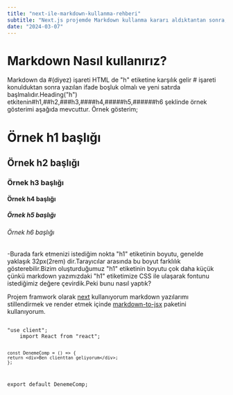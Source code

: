 ```yaml
---
title: "next-ile-markdown-kullanma-rehberi"
subtitle: "Next.js projemde Markdown kullanma kararı aldıktantan sonra, markdown nasıl kullandığımı anlatan bir blog, bu blog yazısında markdown kullanımını ve faydalarını göreceğiz,markdown için custom css nasıl yazabilirizbunu anlayacağız"
date: "2024-03-07"
---
```


# Markdown Nasıl kullanırız?

Markdown da #(diyez) işareti HTML de "h" etiketine karşılık gelir # işareti konulduktan sonra yazılan ifade boşluk olmalı ve yeni satırda başlmalıdır.Heading("h") etkitenin#h1,##h2,###h3,####h4,#####h5,######h6 şeklinde örnek gösterimi aşağıda mevcuttur.
Örnek gösterim;

# Örnek h1 başlığı

## Örnek h2 başlığı

### Örnek h3 başlığı

#### Örnek h4 başlığı

##### Örnek h5 başlığı

###### Örnek h6 başlığı

-Burada fark etmenizi istediğim nokta "h1" etiketinin boyutu, genelde yaklaşık 32px(2rem) dir.Tarayıcılar arasında bu boyut farklılık gösterebilir.Bizim oluşturduğumuz "h1" etiketinin boyutu çok daha küçük çünkü markdown yazımızdaki "h1" etiketimize CSS ile ulaşarak fontunu istediğimiz değere çevirdik.Peki bunu nasıl yaptık?

Projem framwork olarak [next](https://www.npmjs.com/package/next) kullanıyorum markdown yazılarımı stillendirmek ve render etmek içinde [markdown-to-jsx](https://www.npmjs.com/package/markdown-to-jsx) paketini kullanıyorum.

<Code language="javascript">
"use client";
    import React from "react";

    const DenemeComp = () => {
    return <div>Ben clienttan geliyorum</div>;
    };

export default DenemeComp;

</Code>

<Codepen></Codepen>
